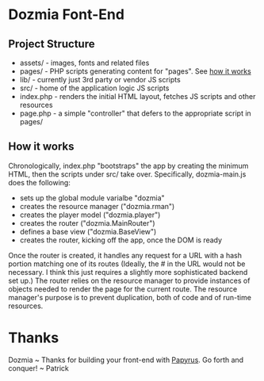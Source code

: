 
# Dozmia Font-End

## Project Structure

- assets/ - images, fonts and related files
- pages/ - PHP scripts generating content for "pages". See [how it works](#how_it_works)
- lib/ - currently just 3rd party or vendor JS scripts
- src/ - home of the application logic JS scripts
- index.php - renders the initial HTML layout, fetches JS scripts and other resources
- page.php - a simple "controller" that defers to the appropriate script in pages/

## How it works

Chronologically, index.php "bootstraps" the app by creating the minimum HTML, then the scripts under src/ take over. Specifically, dozmia-main.js does the following:

- sets up the global module varialbe "dozmia"
- creates the resource manager ("dozmia.rman")
- creates the player model ("dozmia.player")
- creates the router ("dozmia.MainRouter")
- defines a base view ("dozmia.BaseView")
- creates the router, kicking off the app, once the DOM is ready

Once the router is created, it handles any request for a URL with a hash portion matching one of its routes (Ideally, the # in the URL would not be necessary. I think this just requires a slightly more sophisticated backend set up.) The router relies on the resource manager to provide instances of objects needed to render the page for the current route. The resource manager's purpose is to prevent duplication, both of code and of run-time resources.

# Thanks

Dozmia ~ Thanks for building your front-end with [Papyrus](http://papyrusoft.com/"). Go forth and conquer! ~ Patrick
